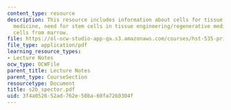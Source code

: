 ```yaml
---
content_type: resource
description: This resource includes information about cells for tissue engineering/regenerative
  medicine, need for stem cells in tissue engineering/regenerative medicine and stem
  cells from marrow.
file: https://ol-ocw-studio-app-qa.s3.amazonaws.com/courses/hst-535-principles-and-practice-of-tissue-engineering-fall-2004/3f4a052652ad762e50ba60fa7260304f_s2b_spector.pdf
file_type: application/pdf
learning_resource_types:
- Lecture Notes
ocw_type: OCWFile
parent_title: Lecture Notes
parent_type: CourseSection
resourcetype: Document
title: s2b_spector.pdf
uid: 3f4a0526-52ad-762e-50ba-60fa7260304f
---
```

